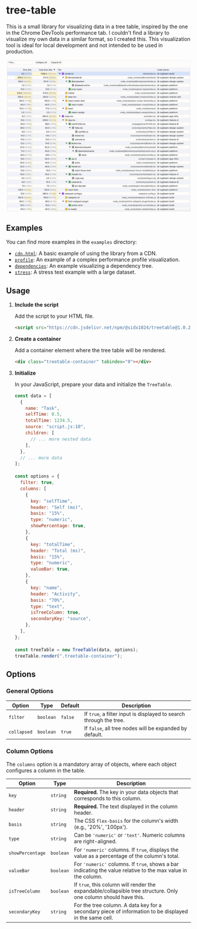 # tree-table

This is a small library for visualizing data in a tree table, inspired by the one in the Chrome DevTools performance tab. I couldn't find a library to visualize my own data in a similar format, so I created this.
This visualization tool is ideal for local development and not intended to be used in production.

![tree-table in action](examples/screenshot.png)

## Examples

You can find more examples in the `examples` directory:

- [`cdn.html`](./examples/cdn.html): A basic example of using the library from a CDN.
- [`profile`](./examples/profile): An example of a complex performance profile visualization.
- [`dependencies`](./examples/dependencies): An example visualizing a dependency tree.
- [`stress`](./examples/stress): A stress test example with a large dataset.

## Usage

1.  **Include the script**

    Add the script to your HTML file.

    ```html
    <script src="https://cdn.jsdelivr.net/npm/@sidx1024/treetable@1.0.2/dist/treetable.min.js"></script>
    ```

2.  **Create a container**

    Add a container element where the tree table will be rendered.

    ```html
    <div class="treetable-container" tabindex="0"></div>
    ```

3.  **Initialize**

    In your JavaScript, prepare your data and initialize the `TreeTable`.

    ```javascript
    const data = [
      {
        name: "Task",
        selfTime: 0.5,
        totalTime: 1234.5,
        source: "script.js:10",
        children: [
          // ... more nested data
        ],
      },
      // ... more data
    ];

    const options = {
      filter: true,
      columns: [
        {
          key: "selfTime",
          header: "Self (ms)",
          basis: "15%",
          type: "numeric",
          showPercentage: true,
        },
        {
          key: "totalTime",
          header: "Total (ms)",
          basis: "15%",
          type: "numeric",
          valueBar: true,
        },
        {
          key: "name",
          header: "Activity",
          basis: "70%",
          type: "text",
          isTreeColumn: true,
          secondaryKey: "source",
        },
      ],
    };

    const treeTable = new TreeTable(data, options);
    treeTable.render(".treetable-container");
    ```

## Options

### General Options

| Option      | Type      | Default | Description                                                        |
| ----------- | --------- | ------- | ------------------------------------------------------------------ |
| `filter`    | `boolean` | `false` | If `true`, a filter input is displayed to search through the tree. |
| `collapsed` | `boolean` | `true`  | If `false`, all tree nodes will be expanded by default.            |

### Column Options

The `columns` option is a mandatory array of objects, where each object configures a column in the table.

| Option           | Type      | Description                                                                                                     |
| ---------------- | --------- | --------------------------------------------------------------------------------------------------------------- |
| `key`            | `string`  | **Required.** The key in your data objects that corresponds to this column.                                     |
| `header`         | `string`  | **Required.** The text displayed in the column header.                                                          |
| `basis`          | `string`  | The CSS `flex-basis` for the column's width (e.g., '20%', '100px').                                             |
| `type`           | `string`  | Can be `'numeric'` or `'text'`. Numeric columns are right-aligned.                                              |
| `showPercentage` | `boolean` | For `'numeric'` columns. If `true`, displays the value as a percentage of the column's total.                   |
| `valueBar`       | `boolean` | For `'numeric'` columns. If `true`, shows a bar indicating the value relative to the max value in the column.   |
| `isTreeColumn`   | `boolean` | If `true`, this column will render the expandable/collapsible tree structure. Only one column should have this. |
| `secondaryKey`   | `string`  | For the tree column. A data key for a secondary piece of information to be displayed in the same cell.          |
